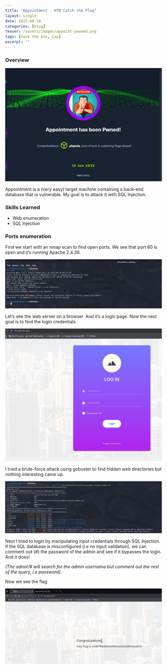 ```yaml
---
title: "Appointment - HTB Catch the Flag"
layout: single
date: 2025-06-10
categories: [blog]
teaser: /assets/images/appoint-pawned.png
tags: [hack the box, Cap]
excerpt: ""
---
```

### Overview

![Appointment](/assets/images/appoint-pawned.png)

Appointment is a (very easy) target machine containing a back-end database that is vulnerable. My goal is to attack it with SQL Injection. 

### Skills Learned
- Web enumeration
- SQL Injection

### Ports enumeration

First we start with an nmap scan to find open ports. We see that port 80 is open and it’s running Apache 2.4.38. 

<img src="/assets/images/appoint-nmap.png" alt="Nmap Scan" style="max-width:100%;">

Let’s see the web server on a browser. And it’s a login page. Now the next goal is to find the login credentials.

<img src="/assets/images/appoint-login.png" alt="Login form" style="max-width:100%;">

I tried a brute-force attack using gobuster to find hidden web directories but nothing interesting came up. 

<img src="/assets/images/appoint-gobuster.png" alt="Gobuster" style="max-width:100%;">

Next I tried to login by manipulating input credentials through SQL Injection. 
If the SQL database is misconfigured (i.e no input validation), we can comment out (#) the password of the admin and see if it bypasses the login. And it does!

_(The admin’# will search for the admin username but comment out the rest of the query, i.e password)_.

Now we see the flag

<img src="/assets/images/appoint-flag.png" alt="Flag" style="max-width:100%;">
